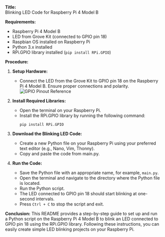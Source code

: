 **Title:**  
Blinking LED Code for Raspberry Pi 4 Model B

**Requirements:**
- Raspberry Pi 4 Model B
- LED from Grove Kit (connected to GPIO pin 18)
- Raspbian OS installed on Raspberry Pi
- Python 3.x installed
- RPi.GPIO library installed (`pip install RPi.GPIO`)

**Procedure:**
1. **Setup Hardware:**
   - Connect the LED from the Grove Kit to GPIO pin 18 on the Raspberry Pi 4 Model B. Ensure proper connections and polarity. ![GPIO Pinout Reference](https://www.raspberrypi.com/documentation/computers/images/GPIO-Pinout-Diagram-2.png)
   
2. **Install Required Libraries:**
   - Open the terminal on your Raspberry Pi.
   - Install the RPi.GPIO library by running the following command:
     ```
     pip install RPi.GPIO
     ```

3. **Download the Blinking LED Code:**
   - Create a new Python file on your Raspberry Pi using your preferred text editor (e.g., Nano, Vim, Thonny).
   - Copy and paste the code from main.py.

4. **Run the Code:**
   - Save the Python file with an appropriate name, for example, `main.py`.
   - Open the terminal and navigate to the directory where the Python file is located.
   - Run the Python script.
   - The LED connected to GPIO pin 18 should start blinking at one-second intervals.
   - Press `Ctrl + C` to stop the script and exit.

**Conclusion:**
This README provides a step-by-step guide to set up and run a Python script on the Raspberry Pi 4 Model B to blink an LED connected to GPIO pin 18 using the RPi.GPIO library. Following these instructions, you can easily create simple LED blinking projects on your Raspberry Pi.